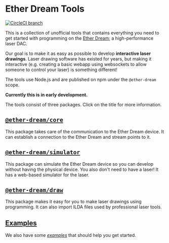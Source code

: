 # Ether Dream Tools

[![CircleCI branch](https://img.shields.io/circleci/project/github/Volst/ether-dream-tools/master.svg)](https://circleci.com/gh/Volst/ether-dream-tools)

This is a collection of unofficial tools that contains everything you need to get started with programming on the [Ether Dream](https://ether-dream.com/); a high-performance laser DAC.

Our goal is to make it as easy as possible to develop **interactive laser drawings**. Laser drawing software has existed for years, but making it interactive (e.g. creating a basic webapp using websockets to allow someone to control your laser) is something different!

The tools use Node.js and are published on npm under the `@ether-dream` scope.

**Currently this is in early development.**

The tools consist of three packages. Click on the title for more information.

## [`@ether-dream/core`](./packages/core)

This package takes care of the communication to the Ether Dream device. It can establish a connection to the Ether Dream and stream points to it.

## [`@ether-dream/simulator`](./packages/simulator)

This package can simulate the Ether Dream device so you can develop without having the physical device. You also don't need to have a laser! It has a web-based simulator for the laser.

## [`@ether-dream/draw`](./packages/draw)

This package makes it easy for you to make laser drawings using programming. It can also import ILDA files used by professional laser tools.

## [Examples](./examples)

We also have some [_examples_](./examples) that should help you get started.
